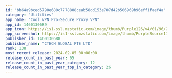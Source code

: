 ```yaml
---
id: "bb64a9bced5790e680c7778808ceab58dd153e707d42b506969b96eff1faef4a"
category: "Utilities"
app_name: "Cool VPN Pro-Secure Proxy VPN"
app_id: 1460130689
app_icon: https://is1-ssl.mzstatic.com/image/thumb/Purple126/v4/01/96/22/0196220c-fd6f-d56d-f777-99873fb58af9/AppIcon-0-0-1x_U007emarketing-0-10-0-85-220.png/1024x1024bb.png
app_screenshot: https://is1-ssl.mzstatic.com/image/thumb/PurpleSource116/v4/ae/8a/17/ae8a173d-12e0-9d11-fbb4-9ebc87604dba/6974c6f8-1f0c-43f8-8611-6535898b7b13_1284x2778_Uff0801_Uff09.png/1284x2778bb.png
publisher_id: 1460130688
publisher_name: "CTECH GLOBAL PTE LTD"
rank: 138
most_recent_release: 2024-02-05 00:00:00
release_count_in_past_year: 65
release_count_in_past_year_category: 12
release_count_in_past_year_top_in_category: 26
---
```


